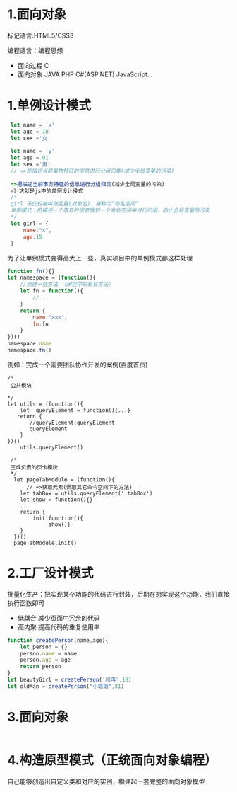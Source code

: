# 1.面向对象

标记语言:HTML5/CSS3

编程语言：编程思想

- 面向过程 C
- 面向对象 JAVA PHP C#(ASP.NET) JavaScript...

# 1.单例设计模式

```js
 let name = 'x'
 let age = 18
 let sex ='女'
 
 let name = 'y'
 let age = 91
 let sex ='男'
 // =>把描述当前事物特征的信息进行分组归类(减少全局变量的污染)
 
 =>把描述当前事务特征的信息进行分组归类(减少全局变量的污染)
 =》这就是js中的单例设计模式
 /*
 girl 不仅仅被叫做变量(对象名)，被称为“命名空间”
 单例模式：把描述一个事务的信息放到一个命名空间中进行归组，防止全局变量的污染
 */
 let girl = {
     name:"x",
     age:15
 }
```

为了让单例模式变得高大上一些，真实项目中的单例模式都这样处理

```js
function fn(){}
let namespace = (function(){
    //创建一些方法 （闭包中的私有方法）
    let fn = function(){
        //...
    }
    return {
        name:'xxx',
        fn:fn
    }
})()
namespace.name
namespace.fn()
```

例如：完成一个需要团队协作开发的案例(百度首页)

```JS
/*
 公共模块

*/
let utils = (function(){
    let  queryElement = function(){...}
   return {
       //queryElement:queryElement
       queryElement
    }
})()
    utils.queryElement()
    
 /*
 王成负责的页卡模块
 */
  let pageTabModule = (function(){
      // =>获取元素(调取其它命令空间下的方法)
    let tabBox = utils.queryElement('.tabBox')
    let show = function(){}
    ...
    return {
        init:function(){
             show()}
    }
  })()
  pageTabModule.init()
```

# 2.工厂设计模式

批量化生产：把实现某个功能的代码进行封装，后期在想实现这个功能，我们直接执行函数即可

- 低耦合 减少页面中冗余的代码
- 高内聚 提高代码的重复使用率

```js
function createPerson(name,age){
    let person = {}
    person.name = name
    person.age = age
    return person
}
let beautyGirl = createPerson('和冉',18)
let oldMan = createPerson("小璐璐",81)
```

# 3.面向对象

```js
```

# 4.构造原型模式（正统面向对象编程）

自己能够创造出自定义类和对应的实例，构建起一套完整的面向对象模型